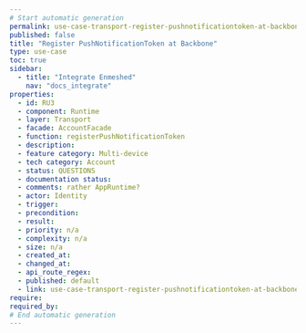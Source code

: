 ```yaml
---
# Start automatic generation
permalink: use-case-transport-register-pushnotificationtoken-at-backbone
published: false
title: "Register PushNotificationToken at Backbone"
type: use-case
toc: true
sidebar:
  - title: "Integrate Enmeshed"
    nav: "docs_integrate"
properties:
  - id: RU3
  - component: Runtime
  - layer: Transport
  - facade: AccountFacade
  - function: registerPushNotificationToken
  - description:
  - feature category: Multi-device
  - tech category: Account
  - status: QUESTIONS
  - documentation status:
  - comments: rather AppRuntime?
  - actor: Identity
  - trigger:
  - precondition:
  - result:
  - priority: n/a
  - complexity: n/a
  - size: n/a
  - created_at:
  - changed_at:
  - api_route_regex:
  - published: default
  - link: use-case-transport-register-pushnotificationtoken-at-backbone
require:
required_by:
# End automatic generation
---
```

